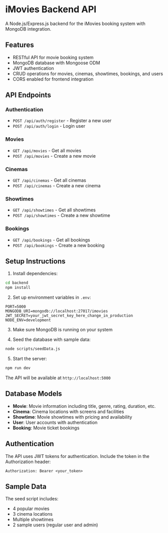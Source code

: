 # iMovies Backend API

A Node.js/Express.js backend for the iMovies booking system with MongoDB integration.

## Features

- RESTful API for movie booking system
- MongoDB database with Mongoose ODM
- JWT authentication
- CRUD operations for movies, cinemas, showtimes, bookings, and users
- CORS enabled for frontend integration

## API Endpoints

### Authentication
- `POST /api/auth/register` - Register a new user
- `POST /api/auth/login` - Login user

### Movies
- `GET /api/movies` - Get all movies
- `POST /api/movies` - Create a new movie

### Cinemas
- `GET /api/cinemas` - Get all cinemas
- `POST /api/cinemas` - Create a new cinema

### Showtimes
- `GET /api/showtimes` - Get all showtimes
- `POST /api/showtimes` - Create a new showtime

### Bookings
- `GET /api/bookings` - Get all bookings
- `POST /api/bookings` - Create a new booking

## Setup Instructions

1. Install dependencies:
```bash
cd backend
npm install
```

2. Set up environment variables in `.env`:
```
PORT=5000
MONGODB_URI=mongodb://localhost:27017/imovies
JWT_SECRET=your_jwt_secret_key_here_change_in_production
NODE_ENV=development
```

3. Make sure MongoDB is running on your system

4. Seed the database with sample data:
```bash
node scripts/seedData.js
```

5. Start the server:
```bash
npm run dev
```

The API will be available at `http://localhost:5000`

## Database Models

- **Movie**: Movie information including title, genre, rating, duration, etc.
- **Cinema**: Cinema locations with screens and facilities
- **Showtime**: Movie showtimes with pricing and availability
- **User**: User accounts with authentication
- **Booking**: Movie ticket bookings

## Authentication

The API uses JWT tokens for authentication. Include the token in the Authorization header:
```
Authorization: Bearer <your_token>
```

## Sample Data

The seed script includes:
- 4 popular movies
- 3 cinema locations
- Multiple showtimes
- 2 sample users (regular user and admin)
